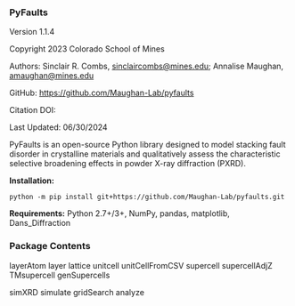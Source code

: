### PyFaults
Version 1.1.4

Copyright 2023 Colorado School of Mines

Authors: Sinclair R. Combs, <sinclaircombs@mines.edu>; Annalise Maughan, <amaughan@mines.edu>

GitHub: <https://github.com/Maughan-Lab/pyfaults>

Citation DOI:

Last Updated: 06/30/2024

PyFaults is an open-source Python library designed to model stacking fault disorder in crystalline materials and qualitatively assess the characteristic selective broadening effects in powder X-ray diffraction (PXRD).

**Installation:**
```
python -m pip install git+https://github.com/Maughan-Lab/pyfaults.git
```

**Requirements:** Python 2.7+/3+, NumPy, pandas, matplotlib, Dans_Diffraction

### Package Contents

layerAtom
layer
lattice
unitcell
unitCellFromCSV
supercell
supercellAdjZ
TMsupercell
genSupercells

simXRD
simulate
gridSearch
analyze
